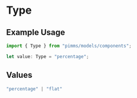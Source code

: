 # Type

## Example Usage

```typescript
import { Type } from "pimms/models/components";

let value: Type = "percentage";
```

## Values

```typescript
"percentage" | "flat"
```